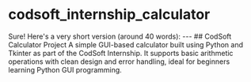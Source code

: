 # codsoft_internship_calculator
Sure! Here's a very short version (around 40 words):  ---  ## CodSoft Calculator Project  A simple GUI-based calculator built using Python and Tkinter as part of the CodSoft Internship. It supports basic arithmetic operations with clean design and error handling, ideal for beginners learning Python GUI programming.
